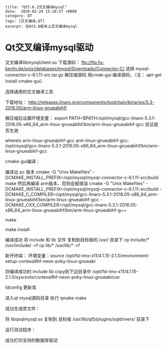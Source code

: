 
```
title: "Qt5.6.2交叉编译mysql"
date:  2020-02-24 15:18:57 +0800
category: QT
tags: [交叉编译,QT]
excerpt: 在Qt5.6版本上交叉编译mysql
```


# Qt交叉编译mysql驱动
 
交叉编译libmysqlclient.so
下载源码：
ftp://ftp.fu-berlin.de/unix/databases/mysql/Downloads/Connector-C/
选择  mysql-connector-c-6.1.11-src.tar.gz 
解压缩源码
用cmak-gui 编译源码，（注： apt-get install cmake-gui）
 
选择通用的交叉编译工具
 
下载地址：
http://releases.linaro.org/components/toolchain/binaries/5.3-2016.05/arm-linux-gnueabihf/
 
 
 
解压缩后设置环境变量：
export PATH=$PATH:/opt/mysql/gcc-linaro-5.3.1-2016.05-x86_64_arm-linux-gnueabihf/bin/arm-linux-gnueabihf-gcc
验证是否生效
  
whereis arm-linux-gnueabihf-gcc
arm-linux-gnueabihf-gcc: /opt/mysql/gcc-linaro-5.3.1-2016.05-x86_64_arm-linux-gnueabihf/bin/arm-linux-gnueabihf-gcc
  
 
 
cmake-gui编译：

编译出 pc 版本
cmake -G "Unix Makefiles" -DCMAKE_INSTALL_PREFIX=/opt/mysql/mysql-connector-c-6.1.11-src/build
make 
然后再编译 arm版本，否则会报错误
cmake -G "Unix Makefiles" -DCMAKE_INSTALL_PREFIX=/opt/mysql/mysql-connector-c-6.1.11-src/build  -DCMAKE_C_COMPILER=/opt/mysql/gcc-linaro-5.3.1-2016.05-x86_64_arm-linux-gnueabihf/bin/arm-linux-gnueabihf-gcc  -DCMAKE_CXX_COMPILER=/opt/mysql/gcc-linaro-5.3.1-2016.05-x86_64_arm-linux-gnueabihf/bin/arm-linux-gnueabihf-g++
 
make
 
make install
 
编译成功
将 include 和 lib 文件 复制到目标板的 /usr/ 目录下
cp include/*   /usr/include/  -rf 
cp lib/* /usr/lib/* -rf
 
新开终端：
环境变量：source /opt/fsl-imx-x11/4.1.15-2.1.0/environment-setup-cortexa9hf-neon-poky-linux-gnueabi 
 
将编译成功的 include lib copy到下边目录中
/opt/fsl-imx-x11/4.1.15-2.1.0/sysroots/cortexa9hf-neon-poky-linux-gnueabi/usr
 
 
 
 
ldconfig 更新库
 
进入qt mysql源码目录
执行 qmake
make
 
 
成功生成库文件：
 
 
 
将 libqsqlmysql.so 复制到 目标板 /usr/lib/qt5/plugins/sqldrivers/ 目录下
 
运行测试程序：
 
成功打印支持的数据库驱动
 
 

